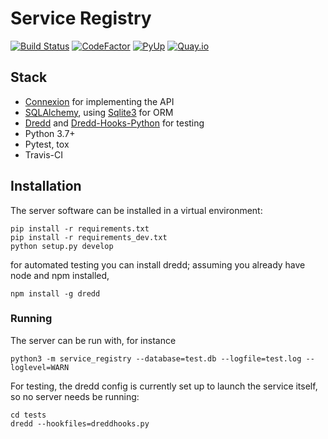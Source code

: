 # Service Registry

[![Build Status](https://travis-ci.org/ljdursi/service-registry.svg?branch=master)](https://travis-ci.org/ljdursi/service-registry)
[![CodeFactor](https://www.codefactor.io/repository/github/ljdursi/service-registry/badge)](https://www.codefactor.io/repository/github/ljdursi/service-registry)
[![PyUp](https://pyup.io/repos/github/ljdursi/service-registry/shield.svg)](https://pyup.io/repos/github/ljdursi/service-registry/)
[![Quay.io](https://quay.io/repository/ljdursi/service-registry/status)](https://quay.io/repository/ljdursi/service-registry)

## Stack

- [Connexion](https://github.com/zalando/connexion) for implementing the API
- [SQLAlchemy](http://sqlalchemy.org), using [Sqlite3](https://www.sqlite.org/index.html) for ORM
- [Dredd](https://dredd.readthedocs.io/en/latest/) and [Dredd-Hooks-Python](https://github.com/apiaryio/dredd-hooks-python) for testing
- Python 3.7+
- Pytest, tox
- Travis-CI

## Installation

The server software can be installed in a virtual environment:

```
pip install -r requirements.txt
pip install -r requirements_dev.txt
python setup.py develop
```

for automated testing you can install dredd; assuming you already have node and npm installed,

```
npm install -g dredd
```

### Running

The server can be run with, for instance

```
python3 -m service_registry --database=test.db --logfile=test.log --loglevel=WARN
```

For testing, the dredd config is currently set up to launch the service itself, so no server needs be running:

```
cd tests
dredd --hookfiles=dreddhooks.py
```
